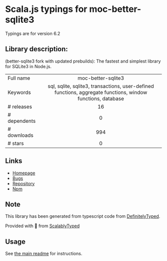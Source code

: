 
# Scala.js typings for moc-better-sqlite3

Typings are for version 6.2

## Library description:
(better-sqlite3 fork with updated prebuilds): The fastest and simplest library for SQLite3 in Node.js.

|                    |                 |
| ------------------ | :-------------: |
| Full name          | moc-better-sqlite3 |
| Keywords           | sql, sqlite, sqlite3, transactions, user-defined functions, aggregate functions, window functions, database |
| # releases         | 16 |
| # dependents       | 0 |
| # downloads        | 994 |
| # stars            | 0 |

## Links
- [Homepage](http://github.com/vazra/better-sqlite3)
- [Bugs](https://github.com/vazra/better-sqlite3/issues)
- [Repository](https://github.com/vazra/better-sqlite3)
- [Npm](https://www.npmjs.com/package/moc-better-sqlite3)
    


## Note
This library has been generated from typescript code from [DefinitelyTyped](https://definitelytyped.org).

Provided with :purple_heart: from [ScalablyTyped](https://github.com/oyvindberg/ScalablyTyped)

## Usage
See [the main readme](../../readme.md) for instructions.


